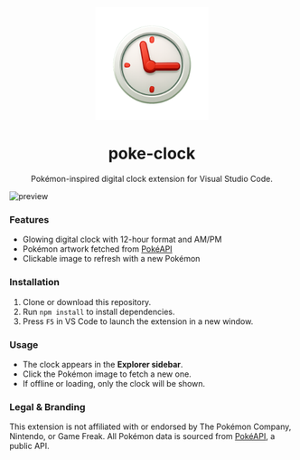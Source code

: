 <div align='center'>

<img src="media/icon.png" alt="poke-clock icon" width="200" />

# poke-clock

Pokémon-inspired digital clock extension for Visual Studio Code.

</div>

![preview](media/preview.gif)

### Features

- Glowing digital clock with 12-hour format and AM/PM
- Pokémon artwork fetched from [PokéAPI](https://pokeapi.co/)
- Clickable image to refresh with a new Pokémon

### Installation

1. Clone or download this repository.
2. Run `npm install` to install dependencies.
3. Press `F5` in VS Code to launch the extension in a new window.

### Usage

- The clock appears in the **Explorer sidebar**.
- Click the Pokémon image to fetch a new one.
- If offline or loading, only the clock will be shown.

### Legal & Branding

This extension is not affiliated with or endorsed by The Pokémon Company, Nintendo, or Game Freak. All Pokémon data is sourced from [PokéAPI](https://pokeapi.co/), a public API.

